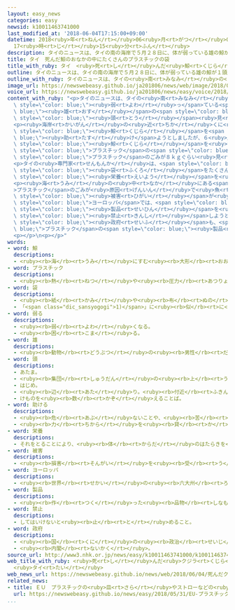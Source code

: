 ```yaml
---
layout: easy_news
categories: easy
newsid: k10011463741000
last_modified_at: '2018-06-04T17:15:00+09:00'
datetime: 2018<ruby>年<rt>ねん</rt></ruby>06<ruby>月<rt>がつ</rt></ruby>04<ruby>日<rt>にち</rt></ruby>
  17<ruby>時<rt>じ</rt></ruby>15<ruby>分<rt>ふん</rt></ruby>
description: タイのニュースは、タイの南の海岸で５月２８日に、体が弱っている雄の鯨が１頭見つかったと伝えました。
title: タイ　死んだ鯨のおなかの中にたくさんのプラスチックの袋
title_with_ruby: タイ　<ruby>死<rt>し</rt></ruby>んだ<ruby>鯨<rt>くじら</rt></ruby>のおなかの<ruby>中<rt>なか</rt></ruby>にたくさんのプラスチックの<ruby>袋<rt>ふくろ</rt></ruby>
outline: タイのニュースは、タイの南の海岸で５月２８日に、体が弱っている雄の鯨が１頭見つかったと伝えました。
outline_with_ruby: タイのニュースは、タイの<ruby>南<rt>みなみ</rt></ruby>の<ruby>海岸<rt>かいがん</rt></ruby>で５<ruby>月<rt>がつ</rt></ruby>２８<ruby>日<rt>にち</rt></ruby>に、<ruby>体<rt>からだ</rt></ruby>が<ruby>弱<rt>よわ</rt></ruby>っている<ruby>雄<rt>おす</rt></ruby>の<ruby>鯨<rt>くじら</rt></ruby>が１<ruby>頭<rt>とう</rt></ruby><ruby>見<rt>み</rt></ruby>つかったと<ruby>伝<rt>つた</rt></ruby>えました。
image_url: https://newswebeasy.github.io/ja201806/news/web/image/2018/06/04/K10011463741_1806041018_1806041019_01_03.jpg
voice_url: https://newswebeasy.github.io/ja201806/news/easy/voice/2018/06/04/k10011463741000.mp4
content_with_ruby: "<p>タイのニュースは、タイの<ruby>南<rt>みなみ</rt></ruby>の<ruby>海岸<rt>かいがん</rt></ruby>で５<ruby>月<rt>がつ</rt></ruby>２８<ruby>日<rt>にち</rt></ruby>に、<ruby>体<rt>からだ</rt></ruby>が<span\
  \ style=\"color: blue;\"><ruby>弱<rt>よわ</rt></ruby>っ</span>ている<span style=\"color:\
  \ blue;\"><ruby>雄<rt>おす</rt></ruby></span>の<span style=\"color: blue;\"><ruby>鯨<rt>くじら</rt></ruby></span>が１<span\
  \ style=\"color: blue;\"><ruby>頭<rt>とう</rt></ruby></span><ruby>見<rt>み</rt></ruby>つかったと<ruby>伝<rt>つた</rt></ruby>えました。</p>\n\
  <p><ruby>海岸<rt>かいがん</rt></ruby>の<ruby>近<rt>ちか</rt></ruby>くに<ruby>住<rt>す</rt></ruby>んでいる<ruby>人<rt>ひと</rt></ruby>たちが、この<span\
  \ style=\"color: blue;\"><ruby>鯨<rt>くじら</rt></ruby></span>を<span style=\"color:\
  \ blue;\"><ruby>助<rt>たす</rt></ruby>け</span>ようとしましたが、６<ruby>月<rt>がつ</rt></ruby>１<ruby>日<rt>にち</rt></ruby>に<ruby>死<rt>し</rt></ruby>にました。<span\
  \ style=\"color: blue;\"><ruby>鯨<rt>くじら</rt></ruby></span>を<ruby>調<rt>しら</rt></ruby>べると、おなかの<ruby>中<rt>なか</rt></ruby>から８０<ruby>枚<rt>まい</rt></ruby><ruby>以上<rt>いじょう</rt></ruby>の<span\
  \ style=\"color: blue;\">プラスチック</span>の<span style=\"color: blue;\"><ruby>袋<rt>ふくろ</rt></ruby></span>など、<span\
  \ style=\"color: blue;\">プラスチック</span>のごみが８ｋｇぐらい<ruby>見<rt>み</rt></ruby>つかりました。</p>\n\
  <p>タイの<ruby>専門家<rt>せんもんか</rt></ruby>は、<span style=\"color: blue;\"><ruby>鯨<rt>くじら</rt></ruby></span>が<span\
  \ style=\"color: blue;\"><ruby>袋<rt>ふくろ</rt></ruby></span>をたくさん<ruby>飲<rt>の</rt></ruby>んだため、<ruby>必要<rt>ひつよう</rt></ruby>な<span\
  \ style=\"color: blue;\"><ruby>栄養<rt>えいよう</rt></ruby></span>を<ruby>取<rt>と</rt></ruby>ることができなくて<ruby>死<rt>し</rt></ruby>んだと<ruby>考<rt>かんが</rt></ruby>えています。</p>\n\
  <p><ruby>海<rt>うみ</rt></ruby>の<ruby>中<rt>なか</rt></ruby>にある<span style=\"color: blue;\"\
  >プラスチック</span>のごみが<ruby>原因<rt>げんいん</rt></ruby>で<ruby>魚<rt>さかな</rt></ruby>などに<span\
  \ style=\"color: blue;\"><ruby>被害<rt>ひがい</rt></ruby></span>が<ruby>出<rt>で</rt></ruby>ていて、<ruby>大<rt>おお</rt></ruby>きな<ruby>問題<rt>もんだい</rt></ruby>になっています。このため、アメリカや<span\
  \ style=\"color: blue;\">ヨーロッパ</span>では、<span style=\"color: blue;\">プラスチック</span>の<span\
  \ style=\"color: blue;\"><ruby>製品<rt>せいひん</rt></ruby></span>を<ruby>売<rt>う</rt></ruby>ったり<ruby>使<rt>つか</rt></ruby>ったりすることを<span\
  \ style=\"color: blue;\"><ruby>禁止<rt>きんし</rt></ruby></span>しようと<ruby>計画<rt>けいかく</rt></ruby>しています。タイの<span\
  \ style=\"color: blue;\"><ruby>政府<rt>せいふ</rt></ruby></span>も、<span style=\"color:\
  \ blue;\">プラスチック</span>の<span style=\"color: blue;\"><ruby>製品<rt>せいひん</rt></ruby></span>をできるだけ<ruby>使<rt>つか</rt></ruby>わないようにみんなに<ruby>言<rt>い</rt></ruby>っています。</p>\n\
  <p></p>\n<p></p>"
words:
- word: 鯨
  descriptions:
  - <ruby><rb>海</rb><rt>うみ</rt></ruby>にすむ<ruby><rb>大形</rb><rt>おおがた</rt></ruby>の<ruby><rb>動物</rb><rt>どうぶつ</rt></ruby>。シロナガスクジラ・マッコウクジラ・セミクジラなど<ruby><rb>種類</rb><rt>しゅるい</rt></ruby>が<ruby><rb>多</rb><rt>おお</rt></ruby>い。<ruby><rb>哺乳類</rb><rt>ほにゅうるい</rt></ruby>で、<ruby><rb>子</rb><rt>こ</rt></ruby>は<ruby><rb>乳</rb><rt>ちち</rt></ruby>を<ruby><rb>飲</rb><rt>の</rt></ruby>んで<ruby><rb>育</rb><rt>そだ</rt></ruby>つ。
- word: プラスチック
  descriptions:
  - <ruby><rb>熱</rb><rt>ねつ</rt></ruby>や<ruby><rb>圧力</rb><rt>あつりょく</rt></ruby>を<ruby><rb>加</rb><rt>くわ</rt></ruby>えて、<ruby><rb>自由</rb><rt>じゆう</rt></ruby>に<ruby><rb>形</rb><rt>かたち</rt></ruby>を<ruby><rb>作</rb><rt>つく</rt></ruby>ることができる<ruby><rb>物質</rb><rt>ぶっしつ</rt></ruby>。<ruby><rb>特</rb><rt>とく</rt></ruby>に<ruby><rb>合成樹脂</rb><rt>ごうせいじゅし</rt></ruby>を<ruby><rb>指</rb><rt>さ</rt></ruby>す。<ruby><rb>使</rb><rt>つか</rt></ruby>い<ruby><rb>道</rb><rt>みち</rt></ruby>が<ruby><rb>広</rb><rt>ひろ</rt></ruby>い。
- word: 袋
  descriptions:
  - <ruby><rb>紙</rb><rt>かみ</rt></ruby>や<ruby><rb>布</rb><rt>ぬの</rt></ruby>などで<ruby><rb>作</rb><rt>つく</rt></ruby>り、<ruby><rb>中</rb><rt>なか</rt></ruby>に<ruby><rb>物</rb><rt>もの</rt></ruby>を<ruby><rb>入</rb><rt>い</rt></ruby>れて、<ruby><rb>口</rb><rt>くち</rt></ruby>をしめるようにした<ruby><rb>入</rb><rt>い</rt></ruby>れ<ruby><rb>物</rb><rt>もの</rt></ruby>。
  - 「<span class="dic_sansyogogi">1)</span>」に<ruby><rb>似</rb><rt>に</rt></ruby>た<ruby><rb>形</rb><rt>かたち</rt></ruby>のもの。
- word: 弱る
  descriptions:
  - <ruby><rb>弱</rb><rt>よわ</rt></ruby>くなる。
  - <ruby><rb>困</rb><rt>こま</rt></ruby>る。
- word: 雄
  descriptions:
  - <ruby><rb>動物</rb><rt>どうぶつ</rt></ruby>の<ruby><rb>男性</rb><rt>だんせい</rt></ruby>にあたるもの。
- word: 頭
  descriptions:
  - あたま。
  - <ruby><rb>集団</rb><rt>しゅうだん</rt></ruby>の<ruby><rb>上</rb><rt>うえ</rt></ruby>に<ruby><rb>立</rb><rt>た</rt></ruby>つ<ruby><rb>者</rb><rt>もの</rt></ruby>。
  - はじめ。
  - <ruby><rb>辺</rb><rt>あた</rt></ruby>り。<ruby><rb>付近</rb><rt>ふきん</rt></ruby>。
  - けものを<ruby><rb>数</rb><rt>かぞ</rt></ruby>えることば。
- word: 助ける
  descriptions:
  - <ruby><rb>危</rb><rt>あぶ</rt></ruby>ないことや、<ruby><rb>苦</rb><rt>くる</rt></ruby>しいことから、<ruby><rb>救</rb><rt>すく</rt></ruby>う。
  - <ruby><rb>力</rb><rt>ちから</rt></ruby>を<ruby><rb>貸</rb><rt>か</rt></ruby>す。<ruby><rb>手伝</rb><rt>てつだ</rt></ruby>う。
- word: 栄養
  descriptions:
  - それをとることにより、<ruby><rb>体</rb><rt>からだ</rt></ruby>のはたらきを<ruby><rb>保</rb><rt>たも</rt></ruby>ったり、<ruby><rb>成長</rb><rt>せいちょう</rt></ruby>を<ruby><rb>助</rb><rt>たす</rt></ruby>けたりする<ruby><rb>物質</rb><rt>ぶっしつ</rt></ruby>。
- word: 被害
  descriptions:
  - <ruby><rb>損害</rb><rt>そんがい</rt></ruby>を<ruby><rb>受</rb><rt>う</rt></ruby>けること。また、<ruby><rb>受</rb><rt>う</rt></ruby>けた<ruby><rb>害</rb><rt>がい</rt></ruby>。
- word: ヨーロッパ
  descriptions:
  - <ruby><rb>世界</rb><rt>せかい</rt></ruby>の<ruby><rb>六大州</rb><rt>ろくだいしゅう</rt></ruby>の<ruby><rb>一</rb><rt>ひと</rt></ruby>つ。アジアの<ruby><rb>北西</rb><rt>ほくせい</rt></ruby>、アフリカの<ruby><rb>北</rb><rt>きた</rt></ruby>にある。<ruby><rb>産業</rb><rt>さんぎょう</rt></ruby>や<ruby><rb>文化</rb><rt>ぶんか</rt></ruby>が<ruby><rb>発達</rb><rt>はったつ</rt></ruby>した<ruby><rb>国</rb><rt>くに</rt></ruby>が<ruby><rb>多</rb><rt>おお</rt></ruby>い。
- word: 製品
  descriptions:
  - <ruby><rb>作</rb><rt>つく</rt></ruby>った<ruby><rb>品物</rb><rt>しなもの</rt></ruby>。
- word: 禁止
  descriptions:
  - してはいけないと<ruby><rb>止</rb><rt>と</rt></ruby>めること。
- word: 政府
  descriptions:
  - <ruby><rb>国</rb><rt>くに</rt></ruby>の<ruby><rb>政治</rb><rt>せいじ</rt></ruby>を<ruby><rb>行</rb><rt>おこな</rt></ruby>うところ。
  - <ruby><rb>内閣</rb><rt>ないかく</rt></ruby>。
source_url: http://www3.nhk.or.jp/news/easy/k10011463741000/k10011463741000.html
web_title_with_ruby: <ruby>死<rt>し</rt></ruby>んだ<ruby>クジラ<rt>くじら</rt></ruby>の<ruby>胃<rt>い</rt></ruby>から80<ruby>枚<rt>まい</rt></ruby><ruby>余<rt>よ</rt></ruby>の<ruby>プラスチック<rt>ぷらすちっく</rt></ruby><ruby>袋<rt>ぶくろ</rt></ruby>
  <ruby>タイ<rt>たい</rt></ruby>
web_news_url: https://newswebeasy.github.io/news/web/2018/06/04/死んだクジラの胃から80枚余のプラスチック袋-タイ
related_news:
- title: ＥＵ　プラスチックの<ruby>皿<rt>さら</rt></ruby>やストローなどの<ruby>禁止<rt>きんし</rt></ruby>を<ruby>考<rt>かんが</rt></ruby>える
  url: https://newswebeasy.github.io/news/easy/2018/05/31/EU-プラスチックの皿やストローなどの禁止を考える
...
```

